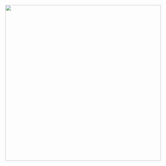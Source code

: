 <p align="center">
  <img width="500" src="https://github.com/sqayner/a-covid19-app/blob/master/covid19thumbnail.png" />
</p>

